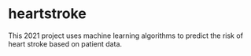 # heartstroke
This 2021 project uses machine learning algorithms to predict the risk of heart stroke based on patient data.

